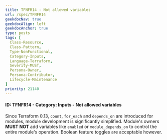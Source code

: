 ```yaml
---
title: TFNFR14 - Not allowed variables
url: /spec/TFNFR14
geekdocNav: true
geekdocAlign: left
geekdocAnchor: true
type: posts
tags: [
  Class-Resource,
  Class-Pattern,
  Type-NonFunctional,
  Category-Inputs,
  Language-Terraform,
  Severity-MUST,
  Persona-Owner,
  Persona-Contributor,
  Lifecycle-Maintenance
]
priority: 21140
---
```


#### ID: TFNFR14 - Category: Inputs - Not allowed variables

Since Terraform 0.13, `count`, `for_each` and `depends_on` are introduced for modules, module development is significantly simplified. Module's owners **MUST NOT** add variables like `enabled` or `module_depends_on` to control the entire module's operation. Boolean feature toggles are acceptable however.
